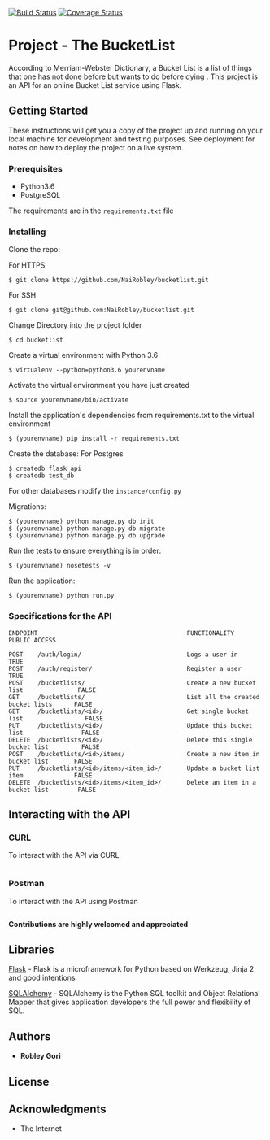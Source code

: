 [![Build Status](https://travis-ci.org/NaiRobley/bucketlist.svg?branch=develop)](https://travis-ci.org/NaiRobley/bucketlist)
[![Coverage Status](https://coveralls.io/repos/github/NaiRobley/bucketlist/badge.svg?branch=develop)](https://coveralls.io/github/NaiRobley/bucketlist?branch=develop)

# Project - The BucketList

According to Merriam-Webster Dictionary, ​a Bucket List is a list of things that one has not done
before but wants to do before dying ​.
This project is an API for an online Bucket List service using Flask.



## Getting Started

These instructions will get you a copy of the project up and running on your local machine for development and testing purposes. See deployment for notes on how to deploy the project on a live system.

### Prerequisites

* Python3.6
* PostgreSQL

The requirements are in the `requirements.txt` file



### Installing

Clone the repo:

For HTTPS
```
$ git clone https://github.com/NaiRobley/bucketlist.git
```
For SSH
```
$ git clone git@github.com:NaiRobley/bucketlist.git
```

Change Directory into the project folder
```
$ cd bucketlist
```

Create a virtual environment with Python 3.6
```
$ virtualenv --python=python3.6 yourenvname
```

Activate the virtual environment you have just created
```
$ source yourenvname/bin/activate
```

Install the application's dependencies from requirements.txt to the virtual environment
```
$ (yourenvname) pip install -r requirements.txt
```

Create the database:
For Postgres
```
$ createdb flask_api
$ createdb test_db
```

For other databases modify the `instance/config.py`

Migrations:
```
$ (yourenvname) python manage.py db init
$ (yourenvname) python manage.py db migrate
$ (yourenvname) python manage.py db upgrade
```

Run the tests to ensure everything is in order:
```
$ (yourenvname) nosetests -v
```

Run the application:
```
$ (yourenvname) python run.py
```


### Specifications for the API
```
ENDPOINT                                         FUNCTIONALITY                          PUBLIC ACCESS

POST    /auth/login/                             Logs a user in                         TRUE
POST    /auth/register/                          Register a user                        TRUE
POST    /bucketlists/                            Create a new bucket list               FALSE
GET     /bucketlists/                            List all the created bucket lists      FALSE
GET     /bucketlists/<id>/                       Get single bucket list                 FALSE 
PUT     /bucketlists/<id>/                       Update this bucket list                FALSE
DELETE  /bucketlists/<id>/                       Delete this single bucket list         FALSE
POST    /bucketlists/<id>/items/                 Create a new item in bucket list       FALSE
PUT     /bucketlists/<id>/items/<item_id>/       Update a bucket list item              FALSE
DELETE  /bucketlists/<id>/items/<item_id>/       Delete an item in a bucket list        FALSE
```

## Interacting with the API

### CURL

To interact with the API via CURL
```

```

### Postman

To interact with the API using Postman
```

```

**Contributions are highly welcomed and appreciated**

## Libraries
[Flask](http://flask.pocoo.org/) - Flask is a microframework for Python based on Werkzeug, Jinja 2 and good intentions. 

[SQLAlchemy](https://www.sqlalchemy.org/) - SQLAlchemy is the Python SQL toolkit and Object Relational Mapper that gives application developers the full power and flexibility of SQL.


## Authors

* **Robley Gori**


## License


## Acknowledgments

* The Internet
